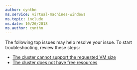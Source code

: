 ```yaml
---
author: cynthn
ms.service: virtual-machines-windows
ms.topic: include
ms.date: 10/26/2018
ms.author: cynthn
---
```

The following top issues may help resolve your issue. To start troubleshooting, review these steps:

- [The cluster cannot support the requested VM size](troubleshoot-deploy-vm-windows.md#the-cluster-cannot-support-the-requested-vm-size)
- [The cluster does not have free resources](troubleshoot-deploy-vm-windows.md#the-cluster-does-not-have-free-resources)